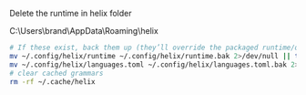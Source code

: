 Delete the runtime in helix folder

C:\Users\brand\AppData\Roaming\helix
```bash
# If these exist, back them up (they’ll override the packaged runtime/queries)
mv ~/.config/helix/runtime ~/.config/helix/runtime.bak 2>/dev/null || true
mv ~/.config/helix/languages.toml ~/.config/helix/languages.toml.bak 2>/dev/null || true
# clear cached grammars
rm -rf ~/.cache/helix
```
